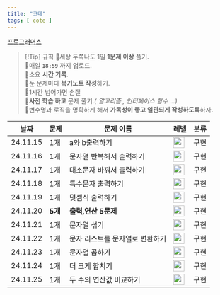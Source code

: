 ```yaml
---
title: "코테"
tags: [ cote ]
---
```

[프로그래머스](https://school.programmers.co.kr/learn/challenges?order=recent&page=1&levels=0)  

>[!Tip] 규칙
>🚨️세상 두쪽나도 1일 **1문제 이상** 풀기.  
>🚨️매일 **`18:59`** 까지 업로드.  
>🚨️소요 **시간 기록**.  
>🚨️푼 문제마다 **복기노트 작성**하기.  
>🚨1시간 넘어가면 손절  
>🚨**사전 학습 하고** 문제 풀기._( 알고리즘 , 인터페이스 함수 ...)_  
>🚨변수명과 로직을 명확하게 해서 **가독성이 좋고 일관되게 작성하도록**하자.

| 날짜       | 문제 | 문제 이름           | 레벨                                                                                | 분류  |
|----------|----|-----------------|-----------------------------------------------------------------------------------| --- |
| 24.11.15 | 1개 | a와 b출력하기        | <img height="25px" width="25px" src="https://static.solved.ac/tier_small/1.svg"/> | 구현 |
| 24.11.16 | 1개 | 문자열 반복해서 출력하기   | <img height="25px" width="25px" src="https://static.solved.ac/tier_small/1.svg"/> | 구현 |     
| 24.11.17 | 1개 | 대소문자 바꿔서 출력하기   | <img height="25px" width="25px" src="https://static.solved.ac/tier_small/1.svg"/> | 구현 |     
| 24.11.18 | 1개 | 특수문자 출력하기       | <img height="25px" width="25px" src="https://static.solved.ac/tier_small/1.svg"/> | 구현 |
| 24.11.19 | 1개 | 덧셈식 출력하기        | <img height="25px" width="25px" src="https://static.solved.ac/tier_small/1.svg"/> | 구현 |
| 24.11.20 | **5개** | **출력,연산 5문제**   | <img height="25px" width="25px" src="https://static.solved.ac/tier_small/1.svg"/> | 구현 |
| 24.11.21 | 1개 | 문자열 섞기          | <img height="25px" width="25px" src="https://static.solved.ac/tier_small/1.svg"/> | 구현 |
| 24.11.22 | 1개 | 문자 리스트를 문자열로 변환하기 | <img height="25px" width="25px" src="https://static.solved.ac/tier_small/1.svg"/> | 구현 |
| 24.11.23 | 1개 | 문자열 곱하기 | <img height="25px" width="25px" src="https://static.solved.ac/tier_small/1.svg"/> | 구현 |
| 24.11.24 | 1개 | 더 크게 합치기| <img height="25px" width="25px" src="https://static.solved.ac/tier_small/1.svg"/> | 구현 |
| 24.11.25 | 1개 | 두 수의 연산값 비교하기| <img height="25px" width="25px" src="https://static.solved.ac/tier_small/1.svg"/> | 구현 |
  
  
